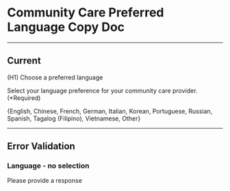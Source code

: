 # Community Care Preferred Language Copy Doc

---

## Current

(H1) Choose a preferred language

Select your language preference for your community care provider. (*Required)

{English, Chinese, French, German, Italian, Korean, Portuguese, Russian, Spanish, Tagalog (Filipino), Vietnamese, Other}

---

## Error Validation

### Language - no selection

Please provide a response
